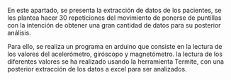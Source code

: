 En este apartado, se presenta la extracción de datos de los pacientes, se les plantea hacer 30 repeticiones del movimiento de ponerse de puntillas con la intención de obtener una gran cantidad de datos para su posterior análisis.

Para ello, se realiza un programa en arduino que consiste en la lectura de los valores del acelerómetro, giróscopo y magnetómetro. la lectura de los diferentes valores se ha realizado usando la herramienta Termite, con una posterior extracción de los datos a excel para ser analizados. 

